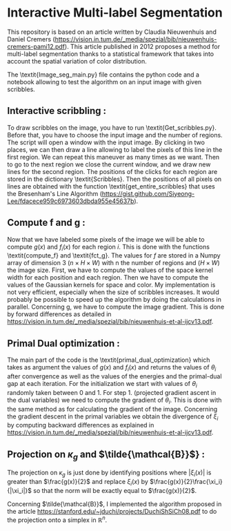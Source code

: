# Interactive Multi-label Segmentation

This repository is based on an article written by Claudia Nieuwenhuis and Daniel Cremers (https://vision.in.tum.de/_media/spezial/bib/nieuwenhuis-cremers-pami12.pdf). This article published in 2012 proposes a method for multi-label segmentation thanks to a statistical framework that takes into account the spatial variation of color distribution. 

The \textit{Image\_seg\_main.py} file contains the python code and a notebook allowing to test the algorithm on an input image with given scribbles. 

## Interactive scribbling :
To draw scribbles on the image, you have to run \textit{Get\_scribbles.py}. Before that, you have to choose the input image and the number of regions. The script will open a window with the input image. By clicking in two places, we can then draw a line allowing to label the pixels of this line in the first region. We can repeat this maneuver as many times as we want. Then to go to the next region we close the current window, and we draw new lines for the second region.
The positions of the clicks for each region are stored in the dictionary \textit{Scribbles}. Then the positions of all pixels on lines are obtained with the function \textit{get\_entire\_scribbles} that uses the Bresenham's Line Algorithm (https://gist.github.com/Siyeong-Lee/fdacece959c6973603dbda955e45637b).

## Compute f and g :
Now that we have labeled some pixels of the image we will be able to compute $g(x)$ and $f_i(x)$ for each region $i$. 
This is done with the functions \textit{compute\_f} and \textit{fct\_g}. The values for $f$ are stored in a Numpy array of dimension 3 $(n \times H \times W)$ with n the number of regions and $(H \times W)$ the image size. First, we have to compute the values of the space kernel width for each position and each region. Then we have to compute the values of the Gaussian kernels for space and color. My implementation is not very efficient, especially when the size of scribbles increases. It would probably be possible to speed up the algorithm by doing the calculations in parallel. Concerning g, we have to compute the image gradient. This is done by forward differences as detailed in https://vision.in.tum.de/_media/spezial/bib/nieuwenhuis-et-al-ijcv13.pdf. 

## Primal Dual optimization :
The main part of the code is the \textit{primal\_dual\_optimization} which takes as argument the values of $g(x)$ and $f_i(x)$ and returns the values of $\theta_i$ after convergence as well as the values of the energies and the primal-dual gap at each iteration. For the initialization we start with values of $\theta_i$ randomly taken between $0$ and $1$. For step 1. (projected gradient ascent in the dual variables) we need to compute the gradient of $\theta_i$. This is done with the same method as for calculating the gradient of the image.
Concerning the gradient descent in the primal variables we obtain the divergence of $\xi_i$ by computing backward differences as explained in https://vision.in.tum.de/_media/spezial/bib/nieuwenhuis-et-al-ijcv13.pdf.

## Projection on $\kappa_g$ and $\tilde{\mathcal{B}}$} : 
The projection on $\kappa_g$ is just done by identifying positions where $|\xi_i(x)|$ is greater than $\frac{g(x)}{2}$ and replace $\xi_i(x)$ by $\frac{g(x)}{2}\frac{\xi_i}{|\xi_i|}$ so that the norm will be exactly equal to $\frac{g(x)}{2}$.

Concerning $\tilde{\mathcal{B}}$, I implemented the algorithm proposed in the article https://stanford.edu/~jduchi/projects/DuchiShSiCh08.pdf to do the projection onto a simplex in $\mathbb{R}^n$.
